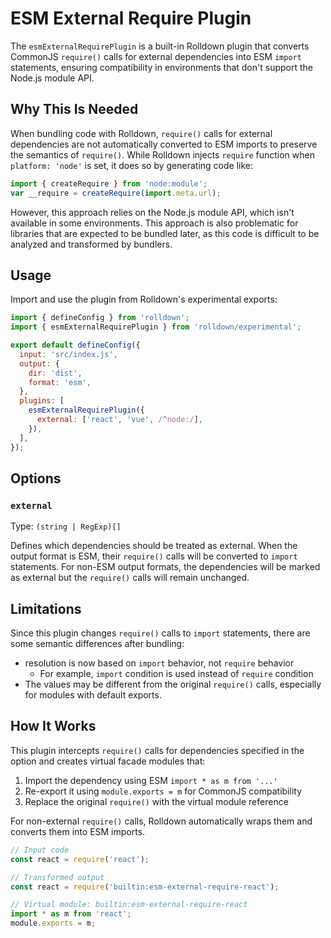 # ESM External Require Plugin

The `esmExternalRequirePlugin` is a built-in Rolldown plugin that converts CommonJS `require()` calls for external dependencies into ESM `import` statements, ensuring compatibility in environments that don't support the Node.js module API.

## Why This Is Needed

When bundling code with Rolldown, `require()` calls for external dependencies are not automatically converted to ESM imports to preserve the semantics of `require()`. While Rolldown injects `require` function when `platform: 'node'` is set, it does so by generating code like:

```JavaScript
import { createRequire } from 'node:module';
var __require = createRequire(import.meta.url);
```

However, this approach relies on the Node.js module API, which isn't available in some environments. This approach is also problematic for libraries that are expected to be bundled later, as this code is difficult to be analyzed and transformed by bundlers.

## Usage

Import and use the plugin from Rolldown's experimental exports:

```JavaScript
import { defineConfig } from 'rolldown';
import { esmExternalRequirePlugin } from 'rolldown/experimental';

export default defineConfig({
  input: 'src/index.js',
  output: {
    dir: 'dist',
    format: 'esm',
  },
  plugins: [
    esmExternalRequirePlugin({
      external: ['react', 'vue', /^node:/],
    }),
  ],
});
```

## Options

### `external`

Type: `(string | RegExp)[]`

Defines which dependencies should be treated as external. When the output format is ESM, their `require()` calls will be converted to `import` statements. For non-ESM output formats, the dependencies will be marked as external but the `require()` calls will remain unchanged.

## Limitations

Since this plugin changes `require()` calls to `import` statements, there are some semantic differences after bundling:

- resolution is now based on `import` behavior, not `require` behavior
  - For example, `import` condition is used instead of `require` condition
- The values may be different from the original `require()` calls, especially for modules with default exports.

## How It Works

This plugin intercepts `require()` calls for dependencies specified in the option and creates virtual facade modules that:

1. Import the dependency using ESM `import * as m from '...'`
2. Re-export it using `module.exports = m` for CommonJS compatibility
3. Replace the original `require()` with the virtual module reference

For non-external `require()` calls, Rolldown automatically wraps them and converts them into ESM imports.

```JavaScript
// Input code
const react = require('react');

// Transformed output
const react = require('builtin:esm-external-require-react');

// Virtual module: builtin:esm-external-require-react
import * as m from 'react';
module.exports = m;
```
